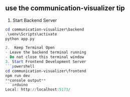 ## use the communication-visualizer tip
1.  Start Backend Server
```powershell
cd communication-visualizer\backend
.\venv\Scripts\activate
python app.py

2.  Keep Terminal Open
- Leave the backend terminal running
- Do not close this terminal window
3. Start Frontend Development Server
```powershell
cd communication-visualizer\frontend
npm run dev
**console output**
```arduino
Local: http://localhost:5173/
